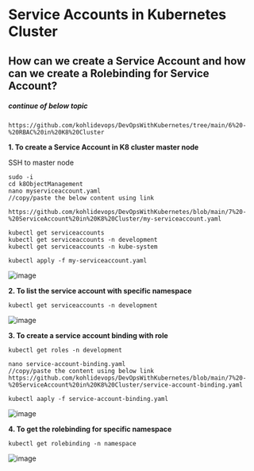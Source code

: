 # Service Accounts in Kubernetes Cluster

## How can we create a Service Account and how can we create a Rolebinding for Service Account?

##### continue of below topic
```
https://github.com/kohlidevops/DevOpsWithKubernetes/tree/main/6%20-%20RBAC%20in%20K8%20Cluster
```

**1. To create a Service Account in K8 cluster master node**

SSH to master node

```
sudo -i
cd k8ObjectManagement
nano myserviceaccount.yaml
//copy/paste the below content using link

https://github.com/kohlidevops/DevOpsWithKubernetes/blob/main/7%20-%20ServiceAccount%20in%20K8%20Cluster/my-serviceaccount.yaml

kubectl get serviceaccounts
kubectl get serviceaccounts -n development
kubectl get serviceaccounts -n kube-system

kubectl apply -f my-serviceaccount.yaml
```

![image](https://github.com/user-attachments/assets/4e44024f-b02e-435a-bc5e-9ae952f29319)

**2. To list the service account with specific namespace**

```
kubectl get serviceaccounts -n development
```

![image](https://github.com/user-attachments/assets/a891c859-ec27-408b-a8a7-ec784780dffd)

**3. To create a service account binding with role**

```
kubectl get roles -n development

nano service-account-binding.yaml
//copy/paste the content using below link
https://github.com/kohlidevops/DevOpsWithKubernetes/blob/main/7%20-%20ServiceAccount%20in%20K8%20Cluster/service-account-binding.yaml

kubectl aaply -f service-account-binding.yaml
```

![image](https://github.com/user-attachments/assets/bcec1316-7311-4ed3-b0b4-8268c977bfb7)

**4. To get the rolebinding for specific namespace**

```
kubectl get rolebinding -n namespace
```

![image](https://github.com/user-attachments/assets/407234ea-11c4-4c8d-a8f1-3bc7893ed906)

